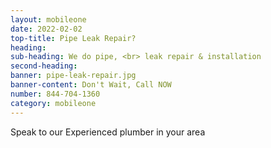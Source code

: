 ```yaml
---
layout: mobileone
date: 2022-02-02
top-title: Pipe Leak Repair?
heading:   
sub-heading: We do pipe, <br> leak repair & installation  
second-heading: 
banner: pipe-leak-repair.jpg
banner-content: Don't Wait, Call NOW
number: 844-704-1360
category: mobileone
---
```


Speak to our Experienced plumber in your area